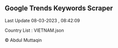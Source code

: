 

## Google Trends Keywords Scraper 
 
Last Update 08-03-2023 , 08:42:09

Country List :
VIETNAM.json



© Abdul Muttaqin 
